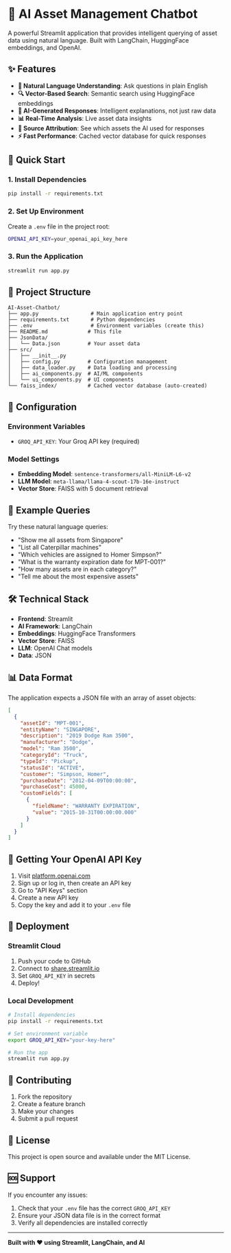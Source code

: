 # 🤖 AI Asset Management Chatbot

A powerful Streamlit application that provides intelligent querying of asset data using natural language. Built with LangChain, HuggingFace embeddings, and OpenAI.

## ✨ Features

- **🧠 Natural Language Understanding**: Ask questions in plain English
- **🔍 Vector-Based Search**: Semantic search using HuggingFace embeddings
- **🤖 AI-Generated Responses**: Intelligent explanations, not just raw data
- **📊 Real-Time Analysis**: Live asset data insights
- **🎯 Source Attribution**: See which assets the AI used for responses
- **⚡ Fast Performance**: Cached vector database for quick responses

## 🚀 Quick Start

### 1. Install Dependencies
```bash
pip install -r requirements.txt
```

### 2. Set Up Environment
Create a `.env` file in the project root:
```bash
OPENAI_API_KEY=your_openai_api_key_here
```

### 3. Run the Application
```bash
streamlit run app.py
```

## 📁 Project Structure

```
AI-Asset-Chatbot/
├── app.py                 # Main application entry point
├── requirements.txt       # Python dependencies
├── .env                   # Environment variables (create this)
├── README.md             # This file
├── JsonData/
│   └── Data.json         # Your asset data
├── src/
│   ├── __init__.py
│   ├── config.py         # Configuration management
│   ├── data_loader.py    # Data loading and processing
│   ├── ai_components.py  # AI/ML components
│   └── ui_components.py  # UI components
└── faiss_index/          # Cached vector database (auto-created)
```

## 🔧 Configuration

### Environment Variables
- `GROQ_API_KEY`: Your Groq API key (required)

### Model Settings
- **Embedding Model**: `sentence-transformers/all-MiniLM-L6-v2`
- **LLM Model**: `meta-llama/llama-4-scout-17b-16e-instruct`
- **Vector Store**: FAISS with 5 document retrieval

## 💬 Example Queries

Try these natural language queries:

- "Show me all assets from Singapore"
- "List all Caterpillar machines"
- "Which vehicles are assigned to Homer Simpson?"
- "What is the warranty expiration date for MPT-001?"
- "How many assets are in each category?"
- "Tell me about the most expensive assets"

## 🛠️ Technical Stack

- **Frontend**: Streamlit
- **AI Framework**: LangChain
- **Embeddings**: HuggingFace Transformers
- **Vector Store**: FAISS
- **LLM**: OpenAI Chat models
- **Data**: JSON

## 📊 Data Format

The application expects a JSON file with an array of asset objects:

```json
[
  {
    "assetId": "MPT-001",
    "entityName": "SINGAPORE",
    "description": "2019 Dodge Ram 3500",
    "manufacturer": "Dodge",
    "model": "Ram 3500",
    "categoryId": "Truck",
    "typeId": "Pickup",
    "statusId": "ACTIVE",
    "customer": "Simpson, Homer",
    "purchaseDate": "2012-04-09T00:00:00",
    "purchaseCost": 45000,
    "customFields": [
      {
        "fieldName": "WARRANTY EXPIRATION",
        "value": "2015-10-31T00:00:00.000"
      }
    ]
  }
]
```

## 🔑 Getting Your OpenAI API Key

1. Visit [platform.openai.com](https://platform.openai.com)
2. Sign up or log in, then create an API key
3. Go to "API Keys" section
4. Create a new API key
5. Copy the key and add it to your `.env` file

## 🚀 Deployment

### Streamlit Cloud
1. Push your code to GitHub
2. Connect to [share.streamlit.io](https://share.streamlit.io)
3. Set `GROQ_API_KEY` in secrets
4. Deploy!

### Local Development
```bash
# Install dependencies
pip install -r requirements.txt

# Set environment variable
export GROQ_API_KEY="your-key-here"

# Run the app
streamlit run app.py
```

## 🤝 Contributing

1. Fork the repository
2. Create a feature branch
3. Make your changes
4. Submit a pull request

## 📝 License

This project is open source and available under the MIT License.

## 🆘 Support

If you encounter any issues:
1. Check that your `.env` file has the correct `GROQ_API_KEY`
2. Ensure your JSON data file is in the correct format
3. Verify all dependencies are installed correctly

---

**Built with ❤️ using Streamlit, LangChain, and AI**